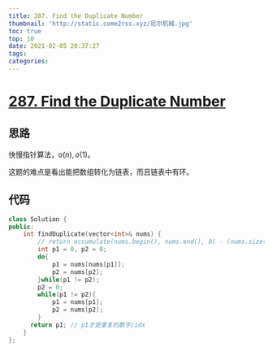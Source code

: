 ```yaml
---
title: 287. Find the Duplicate Number
thumbnail: 'http://static.come2rss.xyz/尼尔机械.jpg'
toc: true
top: 10
date: 2021-02-05 20:37:27
tags:
categories:
---
```











# [287. Find the Duplicate Number](https://leetcode-cn.com/problems/find-the-duplicate-number/)

## 思路

快慢指针算法，$o(n), o(1)$。

这题的难点是看出能把数组转化为链表，而且链表中有环。<!-- more -->

## 代码



```c++
class Solution {
public:
    int findDuplicate(vector<int>& nums) {
        // return accumulate(nums.begin(), nums.end(), 0) - (nums.size()- 1) * nums.size() / 2;
        int p1 = 0, p2 = 0;
        do{
            p1 = nums[nums[p1]];
            p2 = nums[p2];
        }while(p1 != p2);
        p2 = 0;
        while(p1 != p2){
            p1 = nums[p1];
            p2 = nums[p2];
        }
      return p1; // p1才是重复的数字/idx
    }
};
```



